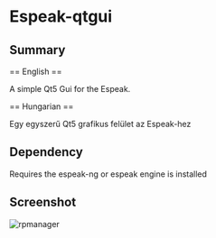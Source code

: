 # Espeak-qtgui

Summary
---------
== English ==

A simple Qt5 Gui for the Espeak. 

== Hungarian ==

Egy egyszerű Qt5 grafikus felület az Espeak-hez

Dependency
----------
Requires the espeak-ng or espeak engine is installed

Screenshot
----------
![rpmanager](https://raw.githubusercontent.com/blackPantherOS/espeak-qtgui/master/img/screenshot-1.0.png)


